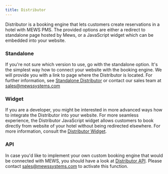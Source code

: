 ```yaml
---
title: Distributor
---
```


Distributor is a booking engine that lets customers create reservations in a hotel with MEWS PMS. The provided options are either a redirect to standalone page hosted by Mews, or a JavaScript widget which can be embedded into your website.

### Standalone

If you're not sure which version to use, go with the standalone option. It's the simplest way how to connect your website with the booking engine. We will provide you with a link to page where the Distributor is located. For further information, see [Standalone Distributor](./standalone) or contact our sales team at sales@mewssystems.com

### Widget

If you are a developer, you might be interested in more advanced ways how to integrate the Distributor into your website. For more seamless experience, the Distributor JavaScript widget allows customers to book directly from website of your hotel without being redirected elsewhere. For more information, consult the [Distributor Widget](./widget).

### API

In case you'd like to implement your own custom booking engine that would be connected with MEWS, you should have a look at [Distributor API](../api/distributor/). Please contact sales@mewssystems.com to activate this function.
